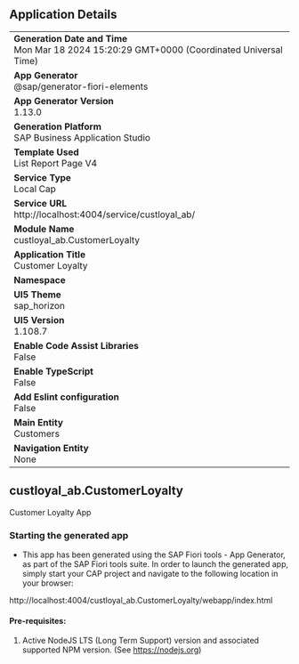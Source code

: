 ## Application Details
|               |
| ------------- |
|**Generation Date and Time**<br>Mon Mar 18 2024 15:20:29 GMT+0000 (Coordinated Universal Time)|
|**App Generator**<br>@sap/generator-fiori-elements|
|**App Generator Version**<br>1.13.0|
|**Generation Platform**<br>SAP Business Application Studio|
|**Template Used**<br>List Report Page V4|
|**Service Type**<br>Local Cap|
|**Service URL**<br>http://localhost:4004/service/custloyal_ab/
|**Module Name**<br>custloyal_ab.CustomerLoyalty|
|**Application Title**<br>Customer Loyalty|
|**Namespace**<br>|
|**UI5 Theme**<br>sap_horizon|
|**UI5 Version**<br>1.108.7|
|**Enable Code Assist Libraries**<br>False|
|**Enable TypeScript**<br>False|
|**Add Eslint configuration**<br>False|
|**Main Entity**<br>Customers|
|**Navigation Entity**<br>None|

## custloyal_ab.CustomerLoyalty

Customer Loyalty App

### Starting the generated app

-   This app has been generated using the SAP Fiori tools - App Generator, as part of the SAP Fiori tools suite.  In order to launch the generated app, simply start your CAP project and navigate to the following location in your browser:

http://localhost:4004/custloyal_ab.CustomerLoyalty/webapp/index.html

#### Pre-requisites:

1. Active NodeJS LTS (Long Term Support) version and associated supported NPM version.  (See https://nodejs.org)


